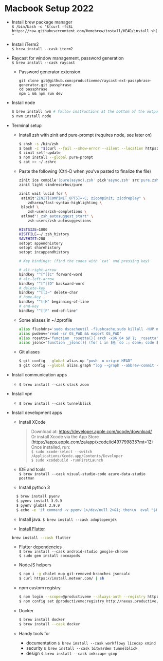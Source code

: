 # Macbook Setup 2022

- Install brew package manager  
  `$ /bin/bash -c "$(curl -fsSL https://raw.githubusercontent.com/Homebrew/install/HEAD/install.sh)"`
- Install iTerm2  
  `$ brew install --cask iterm2`
- Raycast for window management, password generation  
  `$ brew install --cask raycast`
  - Password generator extension
    ```
    git clone git@github.com:productiveme/raycast-ext-passphrase-generator.git passphrase
    cd passphrase
    npm i && npm run dev
    ```
- Install node
  ```bash
  $ brew install nvm # follow instructions at the bottom of the output
  $ nvm install node
  ```    

- Terminal setup 
  - Install zsh with zinit and pure-prompt (requires node, see later on)
    ```bash
    $ chsh -s /bin/zsh
    $ bash -c "$(curl --fail --show-error --silent --location https://raw.githubusercontent.com/zdharma-continuum/zinit/HEAD/scripts/install.sh)" # then reload the shell
    $ zinit self-update
    $ npm install --global pure-prompt
    $ cat >> ~/.zshrc
    ```
  - Paste the following (Ctrl-D when you've pasted to finalize the file)
    ```bash
    zinit ice compile'(pure|async).zsh' pick'async.zsh' src'pure.zsh'
    zinit light sindresorhus/pure
    
    zinit wait lucid for \
     atinit"ZINIT[COMPINIT_OPTS]=-C; zicompinit; zicdreplay" \
        zdharma/fast-syntax-highlighting \
     blockf \
        zsh-users/zsh-completions \
     atload"!_zsh_autosuggest_start" \
        zsh-users/zsh-autosuggestions
    
    HISTSIZE=1000
    HISTFILE=~/.zsh_history
    SAVEHIST=200
    setopt appendhistory
    setopt sharehistory
    setopt incappendhistory
    
    # Key bindings: (find the codes with `cat` and pressing key)
    
    # alt-right-arrow
    bindkey "^[^[[C" forward-word
    # alt-left-arrow
    bindkey "^[^[[D" backward-word 
    # delete-key
    bindkey "^[[3~" delete-char
    # home-key
    bindkey "^[[H" beginning-of-line
    # end-key
    bindkey "^[[F" end-of-line"
    ```
  - Some aliases in ~/.zprofile
    ```bash
    alias flushdns='sudo dscacheutil -flushcache;sudo killall -HUP mDNSResponder;'
    alias pwdenv='read -sr OS_PWD && export OS_PWD'
    alias rosetta='function _rosetta(){ arch -x86_64 $@ }; _rosetta'
    alias jsonc='function _jsonc(){ (for i in $@; do :; done; code $i && jsoncalc $@) }; _jsonc'
    ```
  - Git aliases  
    ```bash
    $ git config --global alias.up "push -u origin HEAD"
    $ git config --global alias.graph "log --graph --abbrev-commit --decorate --format=format:'%C(bold blue)%h%C(reset) - %C(bold green)(%ar)%C(reset) %C(white)%s%C(reset) %C(dim white)- %an%C(reset)%C(bold yellow)%d%C(reset)' --all"
    ```
- Install communication apps
  - `$ brew install --cask slack zoom`
- Install vpn
  - `$ brew install --cask tunnelblick`
- Install development apps
  - Install XCode  
    > Download at: https://developer.apple.com/xcode/download/  
    > Or install Xcode via the App Store (https://apps.apple.com/za/app/xcode/id497799835?mt=12)  
    > Once installed, run:  
    > `$ sudo xcode-select --switch /Applications/Xcode.app/Contents/Developer`   
    > `$ sudo xcodebuild -runFirstLaunch`

  - IDE and tools  
    `$ brew install --cask visual-studio-code azure-data-studio postman`
    
  - Install python 3
  ```bash
    $ brew install pyenv
    $ pyenv install 3.9.9
    $ pyenv global 3.9.9
    $ echo -e 'if command -v pyenv 1>/dev/null 2>&1; then\n  eval "$(pyenv init -)"\nfi' >> ~/.zshrc
    ```
    
  - Install java. 
    `$ brew install --cask adoptopenjdk`
    
  - [Install Flutter](https://flutter.dev/docs/get-started/install/macos)
  ```bash
  brew install --cask flutter
  ```
 
  - Flutter dependencies  
    `$ brew install --cask android-studio google-chrome`  
    `$ sudo gem install cocoapods`
    
  - NodeJS helpers
    ```bash
    $ npm i -g chalet mup git-removed-branches jsoncalc
    $ curl https://install.meteor.com/ | sh
    ```
    
  - npm custom registry
    ```bash
    $ npm login --scope=@productiveme --always-auth --registry http://nexus.productive.me/repository/npm
    $ npm config set @productiveme:registry http://nexus.productive.me/repository/npm
    ```
    
  - Docker
    ```bash
    $ brew install docker
    $ brew install --cask docker
    ```
    
  - Handy tools for 
      - documentation 
        `$ brew install --cask workflowy licecap xmind`
      - security
        `$ brew install --cask bitwarden tunnelblick`
      - design
        `$ brew install --cask inkscape gimp`



